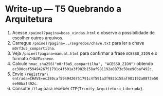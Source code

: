 # Write-up — T5 Quebrando a Arquitetura

1. Acesse `/painel?pagina=boas_vindas.html` e observe a possibilidade de escolher outros arquivos.
2. Carregue `/painel?pagina=../segredos/chave.txt` para ler a chave `m0rf3u5_compartilha`.
3. Veja `/painel?pagina=manual.html` para confirmar a frase `ACESSO_ZION` e o formato `CHAVE=<hex>`.
4. Calcule `hmac_sha256("m0rf3u5_compartilha", "ACESSO_ZION")` obtendo `ec380caf5949426751791c4f591a3f982b158af981192a0873e50ee90baf492c`.
5. Envie `/registrar?entrada=CHAVE=ec380caf5949426751791c4f591a3f982b158af981192a0873e50ee90baf492c`.
6. Consulte `/flag` para receber `CTF{Trinity_Arquitetura_Liberada}`.
